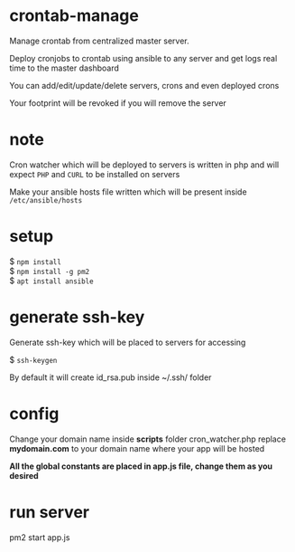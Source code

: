 # crontab-manage
Manage crontab from centralized master server.  

Deploy cronjobs to crontab using ansible to any server and get logs real time to the master dashboard
  
You can add/edit/update/delete servers, crons and even deployed crons
  
Your footprint will be revoked if you will remove the server

# note
Cron watcher which will be deployed to servers is written in php and will expect `PHP` and `CURL` to be installed on servers
    
Make your ansible hosts file written which will be present inside `/etc/ansible/hosts`

# setup
$ `npm install`  
$ `npm install -g pm2`  
$ `apt install ansible`

# generate ssh-key
Generate ssh-key which will be placed to servers for accessing
  
$ `ssh-keygen`

By default it will create id_rsa.pub inside ~/.ssh/ folder

# config
Change your domain name inside **scripts** folder
cron_watcher.php
replace **mydomain.com** to your domain name where your app will be hosted

**All the global constants are placed in app.js file, change them as you desired**

# run server
pm2 start app.js
